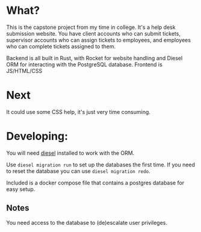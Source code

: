 # What?
This is the capstone project from my time in college. It's a help desk submission website. You have client accounts who can submit tickets, supervisor accounts who can assign tickets to employees, and employees who can complete tickets assigned to them.

Backend is all built in Rust, with Rocket for website handling and Diesel ORM for interacting with the PostgreSQL database.
Frontend is JS/HTML/CSS

# Next
It could use some CSS help, it's just very time consuming.

# Developing:
You will need [diesel](https://diesel.rs/) installed to work with the ORM.

Use `diesel migration run` to set up the databases the first time. If you need to reset the database you can use `diesel migration redo`.

Included is a docker compose file that contains a postgres database for easy setup.


## Notes
You need access to the database to (de)escalate user privileges.
